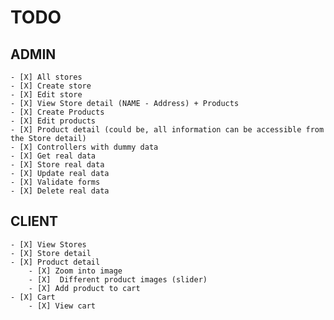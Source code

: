 # TODO

## ADMIN
	- [X] All stores
	- [X] Create store
	- [X] Edit store
	- [X] View Store detail (NAME - Address) + Products
	- [X] Create Products
	- [X] Edit products
	- [X] Product detail (could be, all information can be accessible from the Store detail)
	- [X] Controllers with dummy data
	- [X] Get real data
	- [X] Store real data
	- [X] Update real data
	- [X] Validate forms
	- [X] Delete real data

## CLIENT
	- [X] View Stores
	- [X] Store detail
	- [X] Product detail
		- [X] Zoom into image
		- [X]  Different product images (slider)
		- [X] Add product to cart
	- [X] Cart
		- [X] View cart